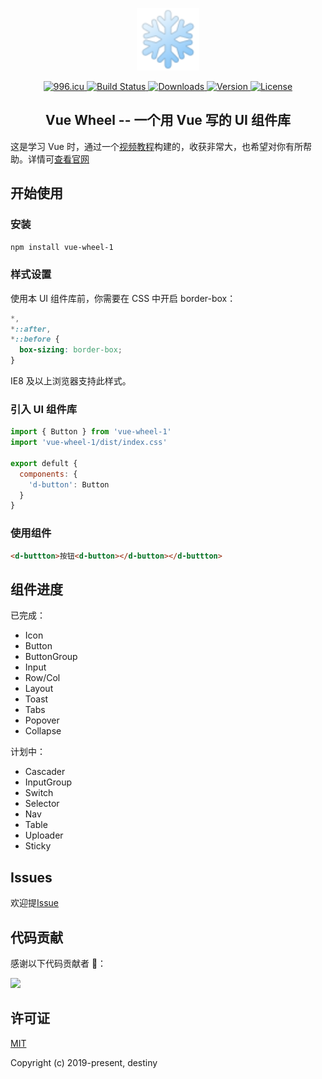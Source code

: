 <p align="center">
  <a href="https://github.com/destinytaoer/vue-wheel" target="_blank" rel="noopener noreferrer">
    <img width="100" src="./public/logo.png" alt="Vue Wheel logo">
  </a>
</p>

<p align="center">
  <a href="https://996.icu" target="_blank">
    <img src="https://img.shields.io/badge/link-996.icu-red.svg" alt="996.icu">
  </a>
  <a href="https://www.travis-ci.org/destinytaoer/vue-wheel" target="_blank">
    <img src="https://www.travis-ci.org/destinytaoer/vue-wheel.svg?branch=master" alt="Build Status">
  </a>
  <a href="https://npmcharts.com/compare/vue-wheel-1?minimal=true" target="_blank">
    <img src="https://img.shields.io/npm/dm/vue-wheel-1.svg" alt="Downloads">
  </a>
  <a href="https://www.npmjs.com/package/vue-wheel-1" target="_blank">
    <img src="https://img.shields.io/github/package-json/v/destinytaoer/vue-wheel/master.svg" alt="Version">
  </a>
  <a href="./LICENSE" target="_blank">
    <img src="https://img.shields.io/npm/l/vue-wheel-1.svg?registry_uri=https%3A%2F%2Fregistry.npmjs.com" alt="License">
  </a>
</p>

<h2 align="center">Vue Wheel -- 一个用 Vue 写的 UI 组件库</h2>

这是学习 Vue 时，通过一个[视频教程](https://xiedaimala.com/courses/6d63da67-6eea-4711-aeb4-0c3a949341dc#/common)构建的，收获非常大，也希望对你有所帮助。详情可[查看官网](https://destinytaoer.github.io/vue-wheel/)

## 开始使用

### 安装

```bash
npm install vue-wheel-1
```

### 样式设置

使用本 UI 组件库前，你需要在 CSS 中开启 border-box：

```css
*,
*::after,
*::before {
  box-sizing: border-box;
}
```

IE8 及以上浏览器支持此样式。

### 引入 UI 组件库

```javascript
import { Button } from 'vue-wheel-1'
import 'vue-wheel-1/dist/index.css'

export defult {
  components: {
    'd-button': Button
  }
}
```

### 使用组件

```html
<d-buttton>按钮<d-button></d-button></d-buttton>
```

## 组件进度

已完成：

- Icon
- Button
- ButtonGroup
- Input
- Row/Col
- Layout
- Toast
- Tabs
- Popover
- Collapse

计划中：

- Cascader
- InputGroup
- Switch
- Selector
- Nav
- Table
- Uploader
- Sticky

## Issues

欢迎提[Issue](https://github.com/destinytaoer/vue-wheel/issues)

## 代码贡献

感谢以下代码贡献者 🤝：

<a href="https://github.com/destinytaoer/vue-wheel/graphs/contributors">
  <img src="https://avatars3.githubusercontent.com/u/27852774?s=460&v=4" width="40" />
</a>

## 许可证

[MIT](http://opensource.org/licenses/MIT)

Copyright (c) 2019-present, destiny
